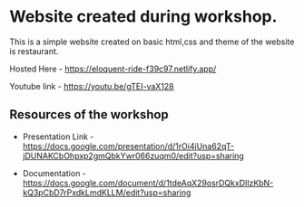 # Website created during workshop.

This is a simple website created on basic html,css and theme of the website is restaurant.

Hosted Here - https://eloquent-ride-f39c97.netlify.app/

Youtube link - https://youtu.be/gTEI-vaX128

## Resources of the workshop

- Presentation Link - https://docs.google.com/presentation/d/1rOi4jUna62qT-jDUNAKCbOhpxp2gmQbkYwr066zuqm0/edit?usp=sharing

* Documentation - https://docs.google.com/document/d/1tdeAqX29osrDQkxDIlzKbN-kQ3pCbD7rPxdkLmdKLLM/edit?usp=sharing
